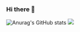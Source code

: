 ### Hi there 👋

<!--
**javython999/javython999** is a ✨ _special_ ✨ repository because its `README.md` (this file) appears on your GitHub profile.

Here are some ideas to get you started:

- 🔭 I’m currently working on ...
- 🌱 I’m currently learning ...
- 👯 I’m looking to collaborate on ...
- 🤔 I’m looking for help with ...
- 💬 Ask me about ...
- 📫 How to reach me: ...
- 😄 Pronouns: ...
- ⚡ Fun fact: ...
-->
![Anurag's GitHub stats](https://github-readme-stats.vercel.app/api?username=javython999&show_icons=true&theme=default)
<a href="" target="_blank">
  <img src="https://img.shields.io/23badge/000000?style=for-the-badge&logo=appveyor&logo=spring&logoColor=FFFFFF"/>
</a>
